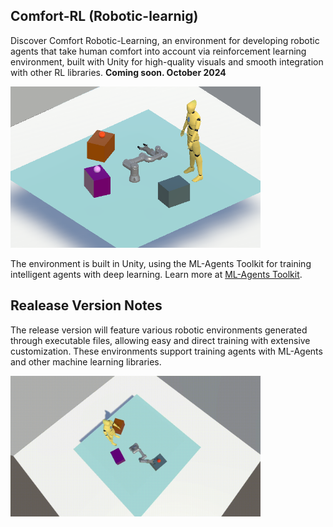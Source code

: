 ## Comfort-RL (Robotic-learnig)

Discover Comfort Robotic-Learning, an environment for developing robotic agents that take human comfort into account via reinforcement learning environment, built with Unity for high-quality visuals and smooth integration with other RL libraries. **Coming soon. October 2024**

<img src="utils_readme/env1.png" alt="envScreen" width="400"/>

The environment is built in Unity, using the ML-Agents Toolkit for training intelligent agents with deep learning. Learn more at [ML-Agents Toolkit](https://github.com/Unity-Technologies/ml-agents).

## Realease Version Notes
The release version will feature various robotic environments generated through executable files, allowing easy and direct training with extensive customization. These environments support training agents with ML-Agents and other machine learning libraries.

<img src="utils_readme/gif_1.gif" alt="RoboticGIF" width="400"/>

